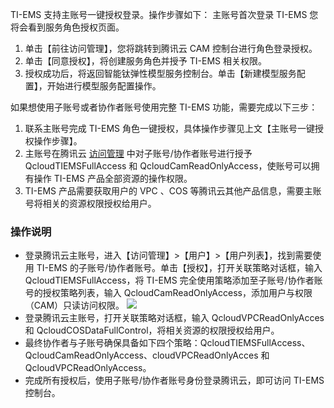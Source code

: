 TI-EMS 支持主账号一键授权登录。操作步骤如下：
主账号首次登录 TI-EMS  您将会看到服务角色授权页面。
1. 单击【前往访问管理】，您将跳转到腾讯云 CAM 控制台进行角色登录授权。
2. 单击【同意授权】，将创建服务角色并授予 TI-EMS 相关权限。
3. 授权成功后，将返回智能钛弹性模型服务控制台。单击【新建模型服务配置】，开始进行模型服务配置操作。

如果想使用子账号或者协作者账号使用完整 TI-EMS 功能，需要完成以下三步：
1. 联系主账号完成 TI-EMS 角色一键授权，具体操作步骤见上文【主账号一键授权操作步骤】。
2. 主账号在腾讯云 [访问管理](https://console.cloud.tencent.com/cam/overview) 中对子账号/协作者账号进行授予 QcloudTIEMSFullAccess 和 QcloudCamReadOnlyAccess，使账号可以拥有操作 TI-EMS 产品全部资源的操作权限。
3. TI-EMS 产品需要获取用户的 VPC 、COS 等腾讯云其他产品信息，需要主账号将相关的资源权限授权给用户。
 
### 操作说明
-  登录腾讯云主账号，进入【访问管理】>【用户】>【用户列表】，找到需要使用 TI-EMS 的子账号/协作者账号。单击【授权】，打开关联策略对话框，输入 QcloudTIEMSFullAccess，将 TI-EMS 完全使用策略添加至子账号/协作者账号的授权策略列表，输入 QcloudCamReadOnlyAccess，添加用户与权限（CAM）只读访问权限。
![](https://main.qcloudimg.com/raw/092b28cf312c32cc47be5741cf586462.png)
- 登录腾讯云主账号，打开关联策略对话框，输入 QcloudVPCReadOnlyAcces 和 QcloudCOSDataFullControl，将相关资源的权限授权给用户。
- 最终协作者与子账号确保具备如下四个策略：QcloudTIEMSFullAccess、QcloudCamReadOnlyAccess、cloudVPCReadOnlyAcces 和 QcloudVPCReadOnlyAccess。
- 完成所有授权后，使用子账号/协作者账号身份登录腾讯云，即可访问 TI-EMS 控制台。
